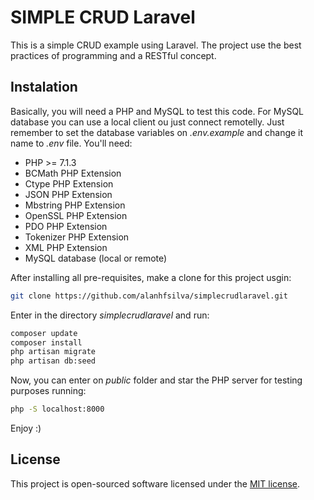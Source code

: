 # SIMPLE CRUD Laravel

This is a simple CRUD example using Laravel. The project use the best practices of programming and a RESTful concept.

## Instalation

Basically, you will need a PHP and MySQL to test this code. For MySQL database you can use a local client ou just connect remotelly. Just remember to set the database variables on _.env.example_ and change it name to _.env_ file. You'll need:

- PHP >= 7.1.3
- BCMath PHP Extension
- Ctype PHP Extension
- JSON PHP Extension
- Mbstring PHP Extension
- OpenSSL PHP Extension
- PDO PHP Extension
- Tokenizer PHP Extension
- XML PHP Extension
- MySQL database (local or remote)

After installing all pre-requisites, make a clone for this project usgin:

```bash
git clone https://github.com/alanhfsilva/simplecrudlaravel.git
```

Enter in the directory _simplecrudlaravel_ and run:

```bash
composer update
composer install
php artisan migrate
php artisan db:seed
```

Now, you can enter on _public_ folder and star the PHP server for testing purposes running:

```bash
php -S localhost:8000
```

Enjoy :)

## License

This project is open-sourced software licensed under the [MIT license](https://opensource.org/licenses/MIT).
